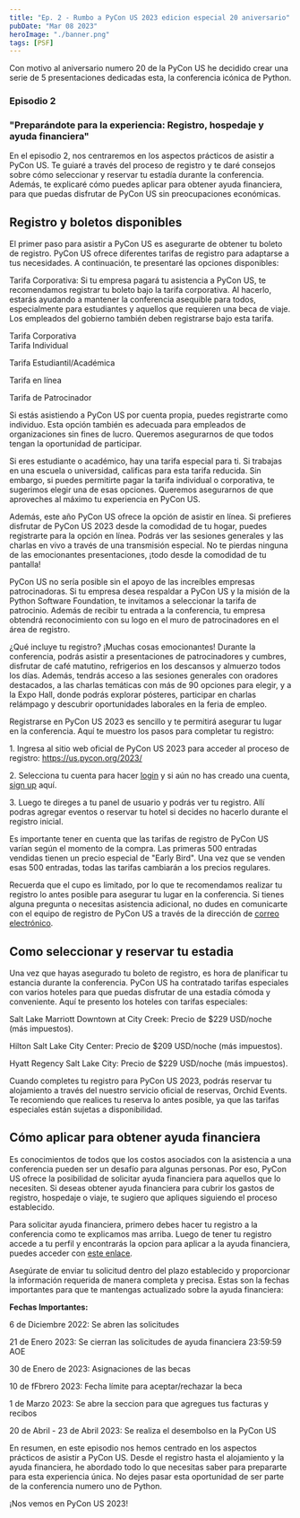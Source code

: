 ```yaml
---
title: "Ep. 2 - Rumbo a PyCon US 2023 edicion especial 20 aniversario"
pubDate: "Mar 08 2023"
heroImage: "./banner.png"
tags: [PSF]
---
```


Con motivo al aniversario numero 20 de la PyCon US he decidido crear una serie
de 5 presentaciones dedicadas esta, la conferencia icónica de Python.

### Episodio 2

### "Preparándote para la experiencia: Registro, hospedaje y ayuda financiera"

En el episodio 2, nos centraremos en los aspectos prácticos de asistir a PyCon
US. Te guiaré a través del proceso de registro y te daré consejos sobre cómo
seleccionar y reservar tu estadía durante la conferencia. Además, te explicaré
cómo puedes aplicar para obtener ayuda financiera, para que puedas disfrutar de
PyCon US sin preocupaciones económicas.

## Registro y boletos disponibles

El primer paso para asistir a PyCon US es asegurarte de obtener tu boleto de
registro. PyCon US ofrece diferentes tarifas de registro para adaptarse a tus
necesidades. A continuación, te presentaré las opciones disponibles:

Tarifa Corporativa: Si tu empresa pagará tu asistencia a PyCon US, te
recomendamos registrar tu boleto bajo la tarifa corporativa. Al hacerlo, estarás
ayudando a mantener la conferencia asequible para todos, especialmente para
estudiantes y aquellos que requieren una beca de viaje. Los empleados del
gobierno también deben registrarse bajo esta tarifa.

Tarifa Corporativa  
Tarifa Individual

Tarifa Estudiantil/Académica

Tarifa en línea

Tarifa de Patrocinador

Si estás asistiendo a PyCon US por cuenta propia, puedes registrarte como
individuo. Esta opción también es adecuada para empleados de organizaciones sin
fines de lucro. Queremos asegurarnos de que todos tengan la oportunidad de
participar.

Si eres estudiante o académico, hay una tarifa especial para ti. Si trabajas en
una escuela o universidad, calificas para esta tarifa reducida. Sin embargo, si
puedes permitirte pagar la tarifa individual o corporativa, te sugerimos elegir
una de esas opciones. Queremos asegurarnos de que aproveches al máximo tu
experiencia en PyCon US.

Además, este año PyCon US ofrece la opción de asistir en línea. Si prefieres
disfrutar de PyCon US 2023 desde la comodidad de tu hogar, puedes registrarte
para la opción en línea. Podrás ver las sesiones generales y las charlas en vivo
a través de una transmisión especial. No te pierdas ninguna de las emocionantes
presentaciones, ¡todo desde la comodidad de tu pantalla!

PyCon US no sería posible sin el apoyo de las increíbles empresas
patrocinadoras. Si tu empresa desea respaldar a PyCon US y la misión de la
Python Software Foundation, te invitamos a seleccionar la tarifa de patrocinio.
Además de recibir tu entrada a la conferencia, tu empresa obtendrá
reconocimiento con su logo en el muro de patrocinadores en el área de registro.

¿Qué incluye tu registro? ¡Muchas cosas emocionantes! Durante la conferencia,
podrás asistir a presentaciones de patrocinadores y cumbres, disfrutar de café
matutino, refrigerios en los descansos y almuerzo todos los días. Además,
tendrás acceso a las sesiones generales con oradores destacados, a las charlas
temáticas con más de 90 opciones para elegir, y a la Expo Hall, donde podrás
explorar pósteres, participar en charlas relámpago y descubrir oportunidades
laborales en la feria de empleo.

Registrarse en PyCon US 2023 es sencillo y te permitirá asegurar tu lugar en la
conferencia. Aquí te muestro los pasos para completar tu registro:

1\. Ingresa al sitio web oficial de PyCon US 2023 para acceder al proceso de
registro:
[<u>https://us.pycon.org/2023/</u>](https://us.pycon.org/2023/)

2\. Selecciona tu cuenta para hacer
[<u>login</u>](https://us.pycon.org/2023/accounts/login/) y si aún no has creado
una cuenta, [<u>sign up</u>](https://us.pycon.org/2023/accounts/signup/) aquí.

3\. Luego te direges a tu panel de usuario y podrás ver tu registro. Allí podras
agregar eventos o reservar tu hotel si decides no hacerlo durante el registro
inicial.

Es importante tener en cuenta que las tarifas de registro de PyCon US varían
según el momento de la compra. Las primeras 500 entradas vendidas tienen un
precio especial de "Early Bird". Una vez que se venden esas 500 entradas, todas
las tarifas cambiarán a los precios regulares.

Recuerda que el cupo es limitado, por lo que te recomendamos realizar tu
registro lo antes posible para asegurar tu lugar en la conferencia. Si tienes
alguna pregunta o necesitas asistencia adicional, no dudes en comunicarte con el
equipo de registro de PyCon US a través de la dirección de
[<u>correo electrónico</u>](mailto:pycon-reg@python.org).

## Como seleccionar y reservar tu estadia

Una vez que hayas asegurado tu boleto de registro, es hora de planificar tu
estancia durante la conferencia. PyCon US ha contratado tarifas especiales con
varios hoteles para que puedas disfrutar de una estadía cómoda y conveniente.
Aquí te presento los hoteles con tarifas especiales:

Salt Lake Marriott Downtown at City Creek: Precio de \$229 USD/noche (más
impuestos).

Hilton Salt Lake City Center: Precio de \$209 USD/noche (más impuestos).

Hyatt Regency Salt Lake City: Precio de \$229 USD/noche (más impuestos).

Cuando completes tu registro para PyCon US 2023, podrás reservar tu alojamiento
a través del nuestro servicio oficial de reservas, Orchid Events. Te recomiendo
que realices tu reserva lo antes posible, ya que las tarifas especiales están
sujetas a disponibilidad.

## Cómo aplicar para obtener ayuda financiera

Es conocimientos de todos que los costos asociados con la asistencia a una
conferencia pueden ser un desafío para algunas personas. Por eso, PyCon US
ofrece la posibilidad de solicitar ayuda financiera para aquellos que lo
necesiten. Si deseas obtener ayuda financiera para cubrir los gastos de
registro, hospedaje o viaje, te sugiero que apliques siguiendo el proceso
establecido.

Para solicitar ayuda financiera, primero debes hacer tu registro a la
conferencia como te explicamos mas arriba. Luego de tener tu registro accede a
tu perfil y encontrarás la opcion para aplicar a la ayuda financiera, puedes
acceder con
[<u>este enlace</u>](https://us.pycon.org/2023/attend/travel-grants/).

Asegúrate de enviar tu solicitud dentro del plazo establecido y proporcionar la
información requerida de manera completa y precisa. Estas son la fechas
importantes para que te mantengas actualizado sobre la ayuda financiera:

**Fechas Importantes:**

6 de Diciembre 2022: Se abren las solicitudes

21 de Enero 2023: Se cierran las solicitudes de ayuda financiera 23:59:59 AOE

30 de Enero de 2023: Asignaciones de las becas

10 de fFbrero 2023: Fecha límite para aceptar/rechazar la beca

1 de Marzo 2023: Se abre la seccion para que agregues tus facturas y recibos

20 de Abril - 23 de Abril 2023: Se realiza el desembolso en la PyCon US

En resumen, en este episodio nos hemos centrado en los aspectos prácticos de
asistir a PyCon US. Desde el registro hasta el alojamiento y la ayuda
financiera, he abordado todo lo que necesitas saber para prepararte para esta
experiencia única. No dejes pasar esta oportunidad de ser parte de la
conferencia numero uno de Python.

¡Nos vemos en PyCon US 2023!
